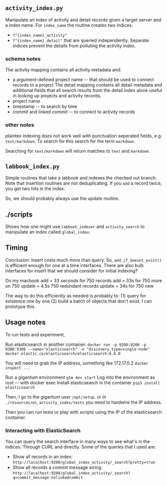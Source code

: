 
## `activity_index.py`

Manipulate an index of activity and detail records given a target server and a index name.
For `index_name` the routine creates two indices:
* `f"{index_name}_activity"`
* `f"{index_name}_detail"`
that are queried independently. Separate indices prevent the details from polluting the
activity index.

### schema notes

The activity mapping contains all activity metadata and:
  * a argument-defined project name -- that should be used to connect records to a project
The detail mapping contains all detail metadata and additional fields that all search results
from the detail index alone useful in looking up projects and activity records.
  * project name
  * timestamp -- to search by time
  * commit and linked commit -- to connect to activity records

### other notes

plaintex indexing does not work well with punctuation seperated fields, e.g.
`text/markdown`.  To search for this search for the term `markdown`.

Searching for `text/markdown` will return matches to `text` and `markdown`.

## `labbook_index.py`

Simple routines that take a labbook and indexes the checked out branch.
Note that insertion routines are not deduplicating. If you `add` a record twice, 
you get two hits in the index.

So, we should probably always use the update routine.

## ./scripts

Shows how one might use `labbook_indexer`  and `activity_search` to manipulate
an index called `global_index`.

## Timing

_Conclusion_: insert costs much more than query.  So, `add_if_doesnt_exist()`
is efficient enough for one at a time interfaces.  There are also bulk interfaces
for insert that we should consider for initial indexing?

On my macbook
  add = 33 seconds for 750 records
  add = 33s for 750 more on 750 
  update = 4.5s 750 redundant records 
  update = 34s for 750 new

The way to do this efficiently as needed is probably to:
  (1) query for existence one by one
  (2) build a batch of objects that don't exist.
I can prototype this.

## Usage notes

To run tests and experiment,

Run elasticsearch in another container.
`docker run -p 9200:9200 -p 9300:9300 --name="elasticsearch" -e "discovery.type=single-node" docker.elastic.co/elasticsearch/elasticsearch:6.6.0`

You will need to grab the IP address, something like 172.17.0.2
`docker inspect ...`

Run a gigantum environment
`gtm dev start`
Log into the environment as root -- with docker exec
Install elasticsearch in the container
`pip3 install elasticsearch`  

Then, I go to the gigantum user `/opt/setup.sh`
in `./resources/es_activity_index/tests`
you need to hardwire the IP address.

Then you can run tests or play with scripts using the IP of the elasticsearch container.

### Interacting with ElasticSearch

You can query the search interface in many ways to see what's in the indices.  Through CURL and directly.  Some of the queries that I used are:
* Show all records in an index: `http://localhost:9200/global_index_activity/_search?pretty=true` 
* Show all records a commit message string: `http://localhost:9200/global_index_activity/_search?q=commit_message:nolinkedcommit`

